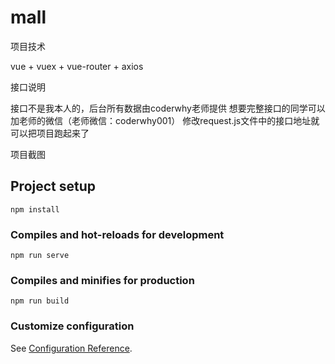 # mall

项目技术

vue + vuex + vue-router + axios
 
接口说明

接口不是我本人的，后台所有数据由coderwhy老师提供
想要完整接口的同学可以加老师的微信（老师微信：coderwhy001）
修改request.js文件中的接口地址就可以把项目跑起来了
  
项目截图


## Project setup
```
npm install
```

### Compiles and hot-reloads for development
```
npm run serve
```

### Compiles and minifies for production
```
npm run build
```

### Customize configuration
See [Configuration Reference](https://cli.vuejs.org/config/).

